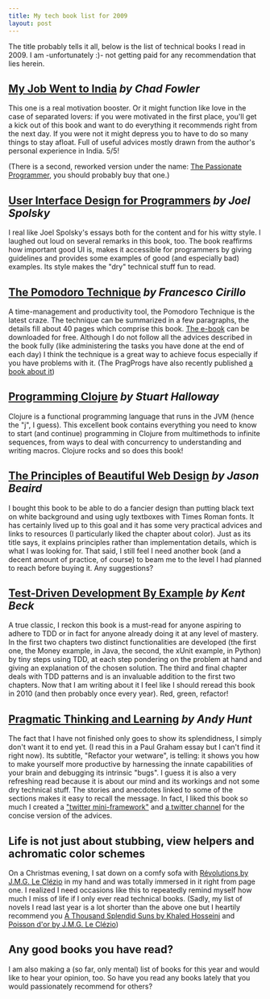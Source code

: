 ```yaml
---
title: My tech book list for 2009
layout: post
---
```


The title probably tells it all, below is the list of technical books I read in 2009. I am -unfortunately :)- not getting paid for any recommendation that lies herein.

## [My Job Went to India][my_job_went_to_india] <span class="author"><em>by Chad Fowler</em></span>

This one is a real motivation booster. Or it might function like love in the case of separated lovers: if you were motivated in the first place, you'll get a kick out of this book and want to do everything it recommends right from the next day. If you were not it might depress you to have to do so many things to stay afloat. Full of useful advices mostly drawn from the author's personal experience in India. 5/5!

(There is a second, reworked version under the name: [The Passionate Programmer][passionate_programmer], you should probably buy that one.)

## [User Interface Design for Programmers][ui_design_for_programmers] <span class="author"><em>by Joel Spolsky</em></span>

I real like Joel Spolsky's essays both for the content and for his witty style. I laughed out loud on several remarks in this book, too. The book reaffirms how important good UI is, makes it accessible for programmers by giving guidelines and provides some examples of good (and especially bad) examples. Its style makes the "dry" technical stuff fun to read.

## [The Pomodoro Technique][the_pomodoro_technique] <span class="author"><em>by Francesco Cirillo</em></span>

A time-management and productivity tool, the Pomodoro Technique is the latest craze. The technique can be summarized in a few paragraphs, the details fill about 40 pages which comprise this book. [The e-book][pomodoro_ebook] can be downloaded for free. Although I do not follow all the advices described in the book fully (like administering the tasks you have done at the end of each day) I think the technique is a great way to achieve focus especially if you have problems with it. (The PragProgs have also recently published [a book about it][pragprogs_pomodoro])

## [Programming Clojure][programming_clojure] <span class="author"><em>by Stuart Halloway</em></span>

Clojure is a functional programming language that runs in the JVM (hence the "j", I guess). This excellent book contains everything you need to know to start (and continue) programming in Clojure from multimethods to infinite sequences, from ways to deal with concurrency to understanding and writing macros. Clojure rocks and so does this book!

## [The Principles of Beautiful Web Design][principles_of_web_design] <span class="author"><em>by Jason Beaird</em></span>

I bought this book to be able to do a fancier design than putting black text on white background and using ugly textboxes with Times Roman fonts. It has certainly lived up to this goal and it has some very practical advices and links to resources (I particularly liked the chapter about color). Just as its title says, it explains principles rather than implementation details, which is what I was looking for. That said, I still feel I need another book (and a decent amount of practice, of course) to beam me to the level I had planned to reach before buying it. Any suggestions?

## [Test-Driven Development By Example][tdd_by_example] <span class="author"><em>by Kent Beck</em></span>

A true classic, I reckon this book is a must-read for anyone aspiring to adhere to TDD or in fact for anyone already doing it at any level of mastery. In the first two chapters two distinct functionalities are developed (the first one, the Money example, in Java, the second, the xUnit example, in Python) by tiny steps using TDD, at each step pondering on the problem at hand and giving an explanation of the chosen solution. The third and final chapter deals with TDD patterns and is an invaluable addition to the first two chapters. Now that I am writing about it I feel like I should reread this book in 2010 (and then probably once every year). Red, green, refactor!

## [Pragmatic Thinking and Learning][pragthinklearn] <span class="author"><em>by Andy Hunt</em></span>

The fact that I have not finished only goes to show its splendidness, I simply don't want it to end yet. (I read this in a Paul Graham essay but I can't find it right now). Its subtitle, "Refactor your wetware", is telling: it shows you how to make yourself more productive by harnessing the innate capabilities of your brain and debugging its intrinsic "bugs". I guess it is also a very refreshing read because it is about our mind and its workings and not some dry technical stuff. The stories and anecdotes linked to some of the sections makes it easy to recall the message. In fact, I liked this book so much I created a ["twitter mini-framework"][twuckoo] and [a twitter channel][pragthinklearn_on_twitter] for the concise version of the advices.

## Life is not just about stubbing, view helpers and achromatic color schemes

On a Christmas evening, I sat down on a comfy sofa with [Révolutions by J.M.G. Le Clézio][revolutions] in my hand and was totally immersed in it right from page one. I realized I need occasions like this to repeatedly remind myself how much I miss of life if I only ever read technical books. (Sadly, my list of novels I read last year is a lot shorter than the above one but I heartily recommend you [A Thousand Splendid Suns by Khaled Hosseini][thousand_splendid_suns] and [Poisson d'or by J.M.G. Le Clézio][poisson_dor])

## Any good books you have read?

I am also making a (so far, only mental) list of books for this year and would like to hear your opinion, too. So have you read any books lately that you would passionately recommend for others?

[my_job_went_to_india]: http://www.pragprog.com/titles/mjwti/
[passionate_programmer]: http://pragprog.com/titles/cfcar2/the-passionate-programmer
[ui_design_for_programmers]: http://www.joelonsoftware.com/uibook/fog0000000249.html
[the_pomodoro_technique]: http://www.pomodorotechnique.com/resources.html
[pomodoro_ebook]: http://www.pomodorotechnique.com/resources/cirillo/ThePomodoroTechnique_v1-3.pdf
[pragprogs_pomodoro]: http://pragprog.com/titles/snfocus/pomodoro-technique-illustrated
[programming_clojure]: http://pragprog.com/titles/shcloj
[principles_of_web_design]: http://www.sitepoint.com/books/design1/
[tdd_by_example]: http://www.bookdepository.co.uk/book/9780321146533/Test-Driven-Development
[pragthinklearn]: http://pragprog.com/titles/ahptl
[twuckoo]: http://github.com/balinterdi/twuckoo/
[pragthinklearn_on_twitter]: http://twitter.com/pragthinklearn
[revolutions]: http://www.amazon.com/Révolutions-J-M-G-Clézio/dp/2070768538
[my_readlist_at_goodreads]: [http://www.goodreads.com/review/list/733705]
[thousand_splendid_suns]: http://www.goodreads.com/book/show/128029.A_Thousand_Splendid_Suns
[poisson_dor]: http://www.goodreads.com/book/show/887407.Poisson_D_or